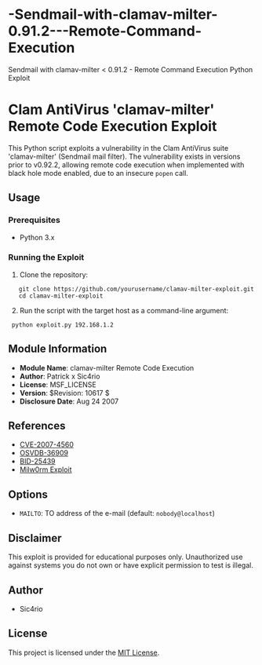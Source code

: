 # -Sendmail-with-clamav-milter-0.91.2---Remote-Command-Execution
 Sendmail with clamav-milter &lt; 0.91.2 - Remote Command Execution Python Exploit 
 
# Clam AntiVirus 'clamav-milter' Remote Code Execution Exploit

This Python script exploits a vulnerability in the Clam AntiVirus suite 'clamav-milter' (Sendmail mail filter). The vulnerability exists in versions prior to v0.92.2, allowing remote code execution when implemented with black hole mode enabled, due to an insecure `popen` call.

## Usage

### Prerequisites

- Python 3.x

### Running the Exploit

1. Clone the repository:

```
   git clone https://github.com/yourusername/clamav-milter-exploit.git
   cd clamav-milter-exploit
```

2. Run the script with the target host as a command-line argument:
```
 python exploit.py 192.168.1.2
```
## Module Information

- **Module Name**: clamav-milter Remote Code Execution
- **Author**: Patrick x Sic4rio
- **License**: MSF_LICENSE
- **Version**: $Revision: 10617 $
- **Disclosure Date**: Aug 24 2007

## References

- [CVE-2007-4560](https://cve.mitre.org/cgi-bin/cvename.cgi?name=CVE-2007-4560)
- [OSVDB-36909](https://www.osvdb.org/show/osvdb/36909)
- [BID-25439](https://www.securityfocus.com/bid/25439)
- [Milw0rm Exploit](http://www.milw0rm.com/exploits/4761)

## Options

- `MAILTO`: TO address of the e-mail (default: `nobody@localhost`)

## Disclaimer

This exploit is provided for educational purposes only. Unauthorized use against systems you do not own or have explicit permission to test is illegal.

## Author

- Sic4rio

## License

This project is licensed under the [MIT License](LICENSE).
   
